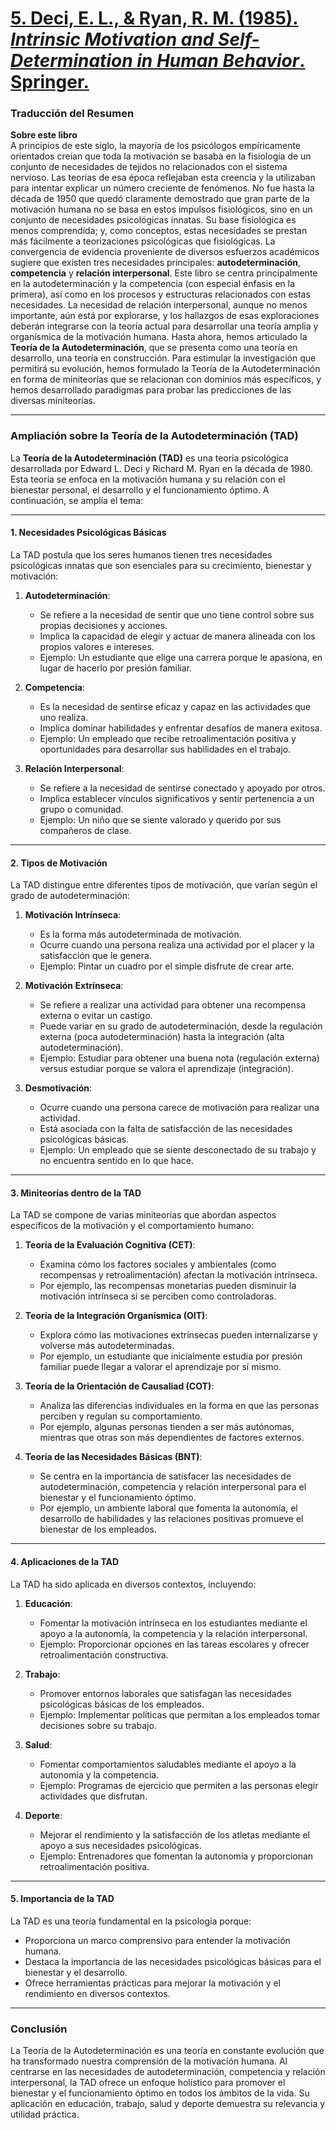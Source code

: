 # [5. Deci, E. L., & Ryan, R. M. (1985). *Intrinsic Motivation and Self-Determination in Human Behavior*. Springer.](https://link.springer.com/book/10.1007/978-1-4899-2271-7)  

### **Traducción del Resumen**

**Sobre este libro**  
A principios de este siglo, la mayoría de los psicólogos empíricamente orientados creían que toda la motivación se basaba en la fisiología de un conjunto de necesidades de tejidos no relacionados con el sistema nervioso. Las teorías de esa época reflejaban esta creencia y la utilizaban para intentar explicar un número creciente de fenómenos. No fue hasta la década de 1950 que quedó claramente demostrado que gran parte de la motivación humana no se basa en estos impulsos fisiológicos, sino en un conjunto de necesidades psicológicas innatas. Su base fisiológica es menos comprendida; y, como conceptos, estas necesidades se prestan más fácilmente a teorizaciones psicológicas que fisiológicas. La convergencia de evidencia proveniente de diversos esfuerzos académicos sugiere que existen tres necesidades principales: **autodeterminación**, **competencia** y **relación interpersonal**. Este libro se centra principalmente en la autodeterminación y la competencia (con especial énfasis en la primera), así como en los procesos y estructuras relacionados con estas necesidades. La necesidad de relación interpersonal, aunque no menos importante, aún está por explorarse, y los hallazgos de esas exploraciones deberán integrarse con la teoría actual para desarrollar una teoría amplia y organísmica de la motivación humana. Hasta ahora, hemos articulado la **Teoría de la Autodeterminación**, que se presenta como una teoría en desarrollo, una teoría en construcción. Para estimular la investigación que permitirá su evolución, hemos formulado la Teoría de la Autodeterminación en forma de miniteorías que se relacionan con dominios más específicos, y hemos desarrollado paradigmas para probar las predicciones de las diversas miniteorías.

---

### **Ampliación sobre la Teoría de la Autodeterminación (TAD)**

La **Teoría de la Autodeterminación (TAD)** es una teoría psicológica desarrollada por Edward L. Deci y Richard M. Ryan en la década de 1980. Esta teoría se enfoca en la motivación humana y su relación con el bienestar personal, el desarrollo y el funcionamiento óptimo. A continuación, se amplía el tema:

---

#### **1. Necesidades Psicológicas Básicas**
La TAD postula que los seres humanos tienen tres necesidades psicológicas innatas que son esenciales para su crecimiento, bienestar y motivación:

1. **Autodeterminación**:  
   - Se refiere a la necesidad de sentir que uno tiene control sobre sus propias decisiones y acciones.  
   - Implica la capacidad de elegir y actuar de manera alineada con los propios valores e intereses.  
   - Ejemplo: Un estudiante que elige una carrera porque le apasiona, en lugar de hacerlo por presión familiar.

2. **Competencia**:  
   - Es la necesidad de sentirse eficaz y capaz en las actividades que uno realiza.  
   - Implica dominar habilidades y enfrentar desafíos de manera exitosa.  
   - Ejemplo: Un empleado que recibe retroalimentación positiva y oportunidades para desarrollar sus habilidades en el trabajo.

3. **Relación Interpersonal**:  
   - Se refiere a la necesidad de sentirse conectado y apoyado por otros.  
   - Implica establecer vínculos significativos y sentir pertenencia a un grupo o comunidad.  
   - Ejemplo: Un niño que se siente valorado y querido por sus compañeros de clase.

---

#### **2. Tipos de Motivación**
La TAD distingue entre diferentes tipos de motivación, que varían según el grado de autodeterminación:

1. **Motivación Intrínseca**:  
   - Es la forma más autodeterminada de motivación.  
   - Ocurre cuando una persona realiza una actividad por el placer y la satisfacción que le genera.  
   - Ejemplo: Pintar un cuadro por el simple disfrute de crear arte.

2. **Motivación Extrínseca**:  
   - Se refiere a realizar una actividad para obtener una recompensa externa o evitar un castigo.  
   - Puede variar en su grado de autodeterminación, desde la regulación externa (poca autodeterminación) hasta la integración (alta autodeterminación).  
   - Ejemplo: Estudiar para obtener una buena nota (regulación externa) versus estudiar porque se valora el aprendizaje (integración).

3. **Desmotivación**:  
   - Ocurre cuando una persona carece de motivación para realizar una actividad.  
   - Está asociada con la falta de satisfacción de las necesidades psicológicas básicas.  
   - Ejemplo: Un empleado que se siente desconectado de su trabajo y no encuentra sentido en lo que hace.

---

#### **3. Miniteorías dentro de la TAD**
La TAD se compone de varias miniteorías que abordan aspectos específicos de la motivación y el comportamiento humano:

1. **Teoría de la Evaluación Cognitiva (CET)**:  
   - Examina cómo los factores sociales y ambientales (como recompensas y retroalimentación) afectan la motivación intrínseca.  
   - Por ejemplo, las recompensas monetarias pueden disminuir la motivación intrínseca si se perciben como controladoras.

2. **Teoría de la Integración Organísmica (OIT)**:  
   - Explora cómo las motivaciones extrínsecas pueden internalizarse y volverse más autodeterminadas.  
   - Por ejemplo, un estudiante que inicialmente estudia por presión familiar puede llegar a valorar el aprendizaje por sí mismo.

3. **Teoría de la Orientación de Causaliad (COT)**:  
   - Analiza las diferencias individuales en la forma en que las personas perciben y regulan su comportamiento.  
   - Por ejemplo, algunas personas tienden a ser más autónomas, mientras que otras son más dependientes de factores externos.

4. **Teoría de las Necesidades Básicas (BNT)**:  
   - Se centra en la importancia de satisfacer las necesidades de autodeterminación, competencia y relación interpersonal para el bienestar y el funcionamiento óptimo.  
   - Por ejemplo, un ambiente laboral que fomenta la autonomía, el desarrollo de habilidades y las relaciones positivas promueve el bienestar de los empleados.

---

#### **4. Aplicaciones de la TAD**
La TAD ha sido aplicada en diversos contextos, incluyendo:

1. **Educación**:  
   - Fomentar la motivación intrínseca en los estudiantes mediante el apoyo a la autonomía, la competencia y la relación interpersonal.  
   - Ejemplo: Proporcionar opciones en las tareas escolares y ofrecer retroalimentación constructiva.

2. **Trabajo**:  
   - Promover entornos laborales que satisfagan las necesidades psicológicas básicas de los empleados.  
   - Ejemplo: Implementar políticas que permitan a los empleados tomar decisiones sobre su trabajo.

3. **Salud**:  
   - Fomentar comportamientos saludables mediante el apoyo a la autonomía y la competencia.  
   - Ejemplo: Programas de ejercicio que permiten a las personas elegir actividades que disfrutan.

4. **Deporte**:  
   - Mejorar el rendimiento y la satisfacción de los atletas mediante el apoyo a sus necesidades psicológicas.  
   - Ejemplo: Entrenadores que fomentan la autonomía y proporcionan retroalimentación positiva.

---

#### **5. Importancia de la TAD**
La TAD es una teoría fundamental en la psicología porque:
- Proporciona un marco comprensivo para entender la motivación humana.
- Destaca la importancia de las necesidades psicológicas básicas para el bienestar y el desarrollo.
- Ofrece herramientas prácticas para mejorar la motivación y el rendimiento en diversos contextos.

---

### **Conclusión**
La Teoría de la Autodeterminación es una teoría en constante evolución que ha transformado nuestra comprensión de la motivación humana. Al centrarse en las necesidades de autodeterminación, competencia y relación interpersonal, la TAD ofrece un enfoque holístico para promover el bienestar y el funcionamiento óptimo en todos los ámbitos de la vida. Su aplicación en educación, trabajo, salud y deporte demuestra su relevancia y utilidad práctica.
